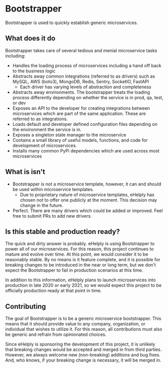 # Bootstrapper
Bootstrapper is used to quickly establish generic microservices.

## What does it do

Bootstrapper takes care of several tedious and menial microservice tasks including:
* Handles the loading process of microservices including a hand off back to the business logic
* Abstracts away common integrations (referred to as drivers) such as MySQL, AWS (boto3), MongoDB, Redis, Sentry, SocketIO, FastAPI
    * Each driver has varying levels of abstraction and completeness
* Abstracts away environments. The bootstrapper treats the loading process differently depending on whether the service is in prod, qa, test, or dev
* Exposes an API to the developer for creating integrations between microservices which are part of the same application. These are referred to as integrations.
* Loads default and developer defined configuration files depending on the environment the service is in.
* Exposes a singleton state manager to the microservice
* Contains a small library of useful models, functions, and code for development of microservices.
* Installs many common PyPi dependencies which are used across most microservices

## What is isn't
* Bootstrapper is not a microservice template, however, it can and should be used within microservice templates.
    * Due to proprietary nature of microservice templates, eHelply has chosen not to offer one publicly at the moment. This decision may change in the future.
* Perfect. There are many drivers which could be added or improved. Feel free to submit PRs to add new drivers.

## Is this stable and production ready?
The quick and dirty answer is probably. eHelply is using Bootstrapper to power all of our microservices. For this reason, this project continues to mature and evolve over time. At this point, we would consider it to be reasonably stable. By no means is it feature complete, and it is possible for breaking changes to be introduced in the near or long term, but we don't expect the Bootstrapper to fail in production scenarios at this time.

In addition to this information, eHelply plans to launch microservices into production in late 2020 or early 2021, so we would expect this project to be officially production ready at that point in time.

## Contributing
The goal of Bootstrapper is to be a generic microservice bootstrapper. This means that it should provide value to any company, organization, or individual that wishes to utilize it. For this reason, all contributions must also be generic and refrain from opinionated choices.

Since eHelply is sponsoring the development of this project, it is unlikely that breaking changes would be accepted and merged in from third parties. However, we always welcome new (non-breaking) additions and bug fixes. And, who knows, if your breaking change is necessary, it will be merged in.